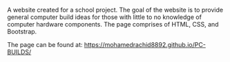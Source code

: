 A website created for a school project. The goal of the website is to provide general computer build ideas for those with little to no knowledge of computer hardware components.
The page comprises of HTML, CSS, and Bootstrap.

The page can be found at: https://mohamedrachid8892.github.io/PC-BUILDS/
